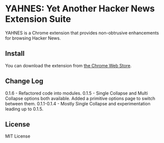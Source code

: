 YAHNES: Yet Another Hacker News Extension Suite
===============================================
YAHNES is a Chrome extension that provides non-obtrusive enhancements for browsing Hacker News.

Install
-------
You can download the extension from [the Chrome Web Store](https://chrome.google.com/webstore/detail/yet-another-hacker-news-e/cjeehaonbnnmnnlogkdnbicglhkinaoe).

Change Log
----------
0.1.6 - Refactored code into modules.
0.1.5 - Single Collapse and Multi Collapse options both available. Added a primitive options page to switch between them.
0.1.1-0.1.4 - Mostly Single Collapse and experimentation leading up to 0.1.5.

License
-------
MIT License
